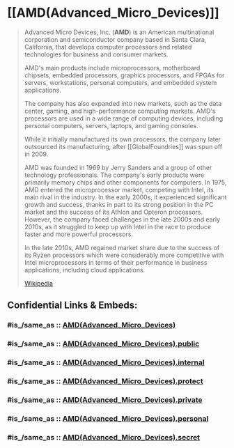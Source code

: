 
# [[AMD(Advanced_Micro_Devices)]] 

> Advanced Micro Devices, Inc. (**AMD**) is an American multinational corporation and semiconductor company 
> based in Santa Clara, California, that develops computer processors and related technologies 
> for business and consumer markets.
>
> AMD's main products include microprocessors, motherboard chipsets, embedded processors, graphics processors, 
> and FPGAs for servers, workstations, personal computers, and embedded system applications. 
> 
> The company has also expanded into new markets, such as the data center, gaming, and high-performance computing markets. 
> AMD's processors are used in a wide range of computing devices, 
> including personal computers, servers, laptops, and gaming consoles. 
> 
> While it initially manufactured its own processors, the company later outsourced its manufacturing, 
> after [[GlobalFoundries]] was spun off in 2009.
>
> AMD was founded in 1969 by Jerry Sanders and a group of other technology professionals. 
> The company's early products were primarily memory chips and other components for computers. 
> In 1975, AMD entered the microprocessor market, competing with Intel, its main rival in the industry. 
> In the early 2000s, it experienced significant growth and success, thanks in part to its strong position in the PC market 
> and the success of its Athlon and Opteron processors. 
> However, the company faced challenges in the late 2000s and early 2010s, 
> as it struggled to keep up with Intel in the race to produce faster and more powerful processors.
>
> In the late 2010s, AMD regained market share due to the success of its Ryzen processors 
> which were considerably more competitive with Intel microprocessors 
> in terms of their performance in business applications, including cloud applications.
>
> [Wikipedia](https://en.wikipedia.org/wiki/AMD)


## Confidential Links & Embeds: 

### #is_/same_as :: [AMD(Advanced_Micro_Devices)](/_Standards/Society/Economics/Business/Business-Entity/IT~Company/Semiconductor-Industry/AMD(Advanced_Micro_Devices).md) 

### #is_/same_as :: [AMD(Advanced_Micro_Devices).public](/_public/Society/Economics/Business/Business-Entity/IT~Company/Semiconductor-Industry/AMD(Advanced_Micro_Devices).public.md) 

### #is_/same_as :: [AMD(Advanced_Micro_Devices).internal](/_internal/Society/Economics/Business/Business-Entity/IT~Company/Semiconductor-Industry/AMD(Advanced_Micro_Devices).internal.md) 

### #is_/same_as :: [AMD(Advanced_Micro_Devices).protect](/_protect/Society/Economics/Business/Business-Entity/IT~Company/Semiconductor-Industry/AMD(Advanced_Micro_Devices).protect.md) 

### #is_/same_as :: [AMD(Advanced_Micro_Devices).private](/_private/Society/Economics/Business/Business-Entity/IT~Company/Semiconductor-Industry/AMD(Advanced_Micro_Devices).private.md) 

### #is_/same_as :: [AMD(Advanced_Micro_Devices).personal](/_personal/Society/Economics/Business/Business-Entity/IT~Company/Semiconductor-Industry/AMD(Advanced_Micro_Devices).personal.md) 

### #is_/same_as :: [AMD(Advanced_Micro_Devices).secret](/_secret/Society/Economics/Business/Business-Entity/IT~Company/Semiconductor-Industry/AMD(Advanced_Micro_Devices).secret.md)

